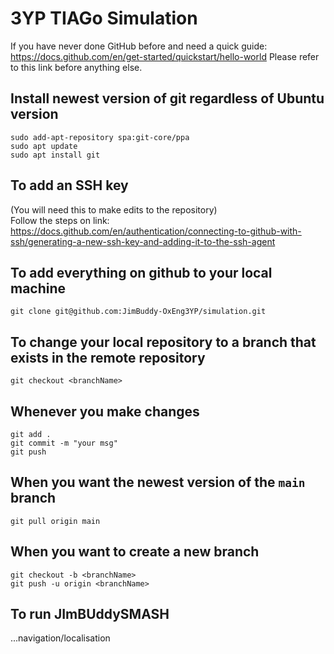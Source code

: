 # 3YP TIAGo Simulation

If you have never done GitHub before and need a quick guide: https://docs.github.com/en/get-started/quickstart/hello-world
Please refer to this link before anything else. 

## Install newest version of git regardless of Ubuntu version
```
sudo add-apt-repository spa:git-core/ppa
sudo apt update
sudo apt install git
```

## To add an SSH key
(You will need this to make edits to the repository)\
Follow the steps on link: https://docs.github.com/en/authentication/connecting-to-github-with-ssh/generating-a-new-ssh-key-and-adding-it-to-the-ssh-agent 

## To add everything on github to your local machine
`git clone git@github.com:JimBuddy-OxEng3YP/simulation.git`

## To change your local repository to a branch that exists in the remote repository
`git checkout <branchName>`

## Whenever you make changes
```
git add .
git commit -m "your msg"
git push
```
  
## When you want the newest version of the `main` branch 
`git pull origin main`

## When you want to create a new branch
```
git checkout -b <branchName>
git push -u origin <branchName>
```
## To run JImBUddySMASH
...navigation/localisation
